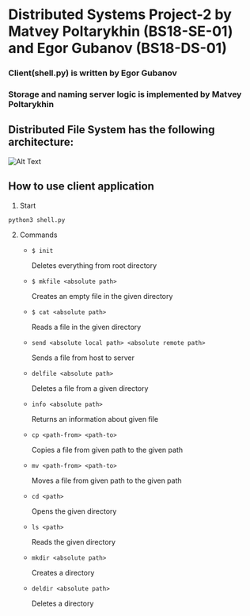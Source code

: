 # Distributed Systems Project-2 by Matvey Poltarykhin (BS18-SE-01) and Egor Gubanov (BS18-DS-01)

### Client(shell.py) is written by Egor Gubanov
### Storage and naming server logic is implemented by Matvey Poltarykhin

## Distributed File System has the following architecture:
![Alt Text](/home/mahler/2020-10-13%2007-52-00.PNG)

## How to use client application
1. Start
```
python3 shell.py
```
2. Commands
   - `$ init`
     
     Deletes everything from root directory
   - `$ mkfile <absolute path>`
     
     Creates an empty file in the given directory
   - `$ cat <absolute path>`
   
     Reads a file in the given directory
   - `send <absolute local path> <absolute remote path>`
     
     Sends a file from host to server
   - `delfile <absolute path>`
   
     Deletes a file from a given directory
   - `info <absolute path>`
     
     Returns an information about given file
   - `cp <path-from> <path-to>`
     
     Copies a file from given path to the given path
   - `mv <path-from> <path-to>`
     
     Moves a file from given path to the given path
   - `cd <path>`
     
     Opens the given directory
   - `ls <path>`
     
     Reads the given directory
   - `mkdir <absolute path>`
     
     Creates a directory
   - `deldir <absolute path>`
     
     Deletes a directory
